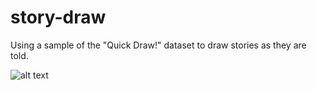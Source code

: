 # story-draw
Using a sample of the "Quick Draw!" dataset to draw stories as they are told.

![alt text](https://julien.mahe.io/img/posts/story_draw_preview.gif)
